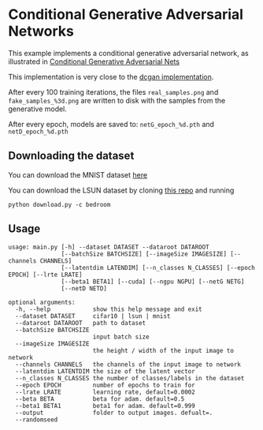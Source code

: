 # Conditional Generative Adversarial Networks 

This example implements a conditional generative adversarial network, as illustrated in [Conditional Generative Adversarial Nets](https://arxiv.org/abs/1411.1784)

This implementation is very close to the [dcgan implementation](https://github.com/pytorch/examples/tree/master/dcgan).

After every 100 training iterations, the files `real_samples.png` and `fake_samples_%3d.png` are written to disk
with the samples from the generative model.

After every epoch, models are saved to: `netG_epoch_%d.pth` and `netD_epoch_%d.pth`

## Downloading the dataset
You can download the MNIST dataset [here](http://yann.lecun.com/exdb/mnist) 

You can download the LSUN dataset by cloning [this repo](https://github.com/fyu/lsun) and running
```
python download.py -c bedroom
```

## Usage
```
usage: main.py [-h] --dataset DATASET --dataroot DATAROOT 
               [--batchSize BATCHSIZE] [--imageSize IMAGESIZE] [--channels CHANNELS]
               [--latentdim LATENDIM] [--n_classes N_CLASSES] [--epoch EPOCH] [--lrte LRATE]
               [--beta1 BETA1] [--cuda] [--ngpu NGPU] [--netG NETG]
               [--netD NETD]

optional arguments:
  -h, --help            show this help message and exit
  --dataset DATASET     cifar10 | lsun | mnist
  --dataroot DATAROOT   path to dataset
  --batchSize BATCHSIZE 
                        input batch size
  --imageSize IMAGESIZE
                        the height / width of the input image to network
  --channels CHANNELS   the channels of the input image to network 
  --latentdim LATENTDIM the size of the latent vector 
  --n_classes N_CLASSES the number of classes/labels in the dataset
  --epoch EPOCH         number of epochs to train for
  --lrate LRATE         learning rate, default=0.0002
  --beta BETA           beta for adam. default=0.5
  --beta1 BETA1         beta1 for adam. default=0.999
  --output              folder to output images. defualt=.
  --randomseed          

